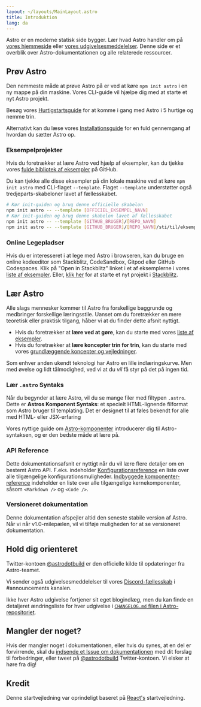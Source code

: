 ```yaml
---
layout: ~/layouts/MainLayout.astro
title: Introduktion
lang: da
---
```


Astro er en moderne statisk side bygger. Lær hvad Astro handler om på [vores hjemmeside](https://astro.build/) eller [vores udgivelsesmeddelelser](https://astro.build/blog/introducing-astro). Denne side er et overblik over Astro-dokumentationen og alle relaterede ressourcer.

## Prøv Astro

Den nemmeste måde at prøve Astro på er ved at køre `npm init astro` i en ny mappe på din maskine. Vores CLI-guide vil hjælpe dig med at starte et nyt Astro projekt.

Besøg vores [Hurtigstartsguide](/quick-start) for at komme i gang med Astro i 5 hurtige og nemme trin.

Alternativt kan du læse vores [Installationsguide](/installation) for en fuld gennemgang af hvordan du sætter Astro op.

### Eksempelprojekter

Hvis du foretrækker at lære Astro ved hjælp af eksempler, kan du tjekke vores [fulde bibliotek af eksempler](https://github.com/withastro/astro/tree/main/examples) på GitHub.

Du kan tjekke alle disse eksempler på din lokale maskine ved at køre `npm init astro` med CLI-flaget `--template`. Flaget `--template` understøtter også tredjeparts-skabeloner lavet af fællesskabet.

```bash
# Kør init-guiden og brug denne officielle skabelon
npm init astro -- --template [OFFICIEL_EKSEMPEL_NAVN]
# Kør init-guiden og brug denne skabelon lavet af fællesskabet
npm init astro -- --template [GITHUB_BRUGER]/[REPO_NAVN]
npm init astro -- --template [GITHUB_BRUGER]/[REPO_NAVN]/sti/til/eksempel
```

### Online Legepladser

Hvis du er interesseret i at lege med Astro i browseren, kan du bruge en online kodeeditor som Stackblitz, CodeSandbox, Gitpod eller GitHub Codespaces. Klik på "Open in Stackblitz" linket i et af eksemplerne i vores [liste af eksempler](https://github.com/withastro/astro/tree/main/examples). Eller, [klik her](https://stackblitz.com/fork/astro) for at starte et nyt projekt i [Stackblitz](https://stackblitz.com/fork/astro).

## Lær Astro

Alle slags mennesker kommer til Astro fra forskellige baggrunde og medbringer forskellige læringsstile. Uanset om du foretrækker en mere teoretisk eller praktisk tilgang, håber vi at du finder dette afsnit nyttigt.

- Hvis du foretrækker at **lære ved at gøre**, kan du starte med vores [liste af eksempler](https://github.com/withastro/astro/tree/main/examples).
- Hvis du foretrækker at **lære koncepter trin for trin**, kan du starte med vores [grundlæggende koncepter og vejledninger](/core-concepts/project-structure).

Som enhver anden ukendt teknologi har Astro en lille indlæringskurve. Men med øvelse og lidt tålmodighed, ved vi at du _vil_ få styr på det på ingen tid.

### Lær `.astro` Syntaks

Når du begynder at lære Astro, vil du se mange filer med filtypen `.astro`. Dette er **Astros Komponent Syntaks**: et specielt HTML-lignende filformat som Astro bruger til templating. Det er designet til at føles bekendt for alle med HTML- eller JSX-erfaring

Vores nyttige guide om [Astro-komponenter](/core-concepts/astro-components) introducerer dig til Astro-syntaksen, og er den bedste måde at lære på.

### API Reference

Dette dokumentationsafsnit er nyttigt når du vil lære flere detaljer om en bestemt Astro API. F.eks. indeholder [Konfigurationsreference](/reference/configuration-reference) en liste over alle tilgængelige konfigurationsmuligheder. [Indbyggede komponenter-reference](/reference/builtin-components) indeholder en liste over alle tilgængelige kernekomponenter, såsom `<Markdown />` og `<Code />`.

### Versioneret dokumentation

Denne dokumentation afspejler altid den seneste stabile version af Astro. Når vi når v1.0-milepælen, vil vi tilføje muligheden for at se versioneret dokumentation.

## Hold dig orienteret

Twitter-kontoen [@astrodotbuild](https://twitter.com/astrodotbuild) er den officielle kilde til opdateringer fra Astro-teamet.

Vi sender også udgivelsesmeddelelser til vores [Discord-fællesskab](https://astro.build/chat) i #announcements kanalen.

Ikke hver Astro udgivelse fortjener sit eget blogindlæg, men du kan finde en detaljeret ændringsliste for hver udgivelse i [`CHANGELOG.md` filen i Astro-repositoriet](https://github.com/withastro/astro/blob/main/packages/astro/CHANGELOG.md).

## Mangler der noget?

Hvis der mangler noget i dokumentationen, eller hvis du synes, at en del er forvirrende, skal du [indsende et Issue om dokumentationen](https://github.com/withastro/astro/issues/new/choose) med dit forslag til forbedringer, eller tweet på [@astrodotbuild](https://twitter.com/astrodotbuild) Twitter-kontoen. Vi elsker at høre fra dig!

## Kredit

Denne startvejledning var oprindeligt baseret på [React's](https://reactjs.org/) startvejledning.
